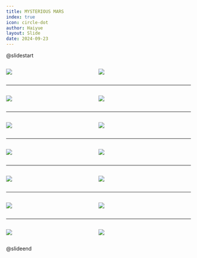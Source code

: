 ```yaml
---
title: MYSTERIOUS MARS
index: true
icon: circle-dot
author: Haiyue
layout: Slide
date: 2024-09-23
---
```

 
@slidestart

<div style="display:flex">
<div style="flex:1">

![](/reading/english/Level-O/MYSTERIOUS%20MARS/001.webp)
</div>
<div style="flex:1">

![](/reading/english/Level-O/MYSTERIOUS%20MARS/002.webp)
</div>
</div>

---

<div style="display:flex">
<div style="flex:1">

![](/reading/english/Level-O/MYSTERIOUS%20MARS/003.webp)
</div>
<div style="flex:1">

![](/reading/english/Level-O/MYSTERIOUS%20MARS/004.webp)
</div>
</div>

---

<div style="display:flex">
<div style="flex:1">

![](/reading/english/Level-O/MYSTERIOUS%20MARS/005.webp)
</div>
<div style="flex:1">

![](/reading/english/Level-O/MYSTERIOUS%20MARS/006.webp)
</div>
</div>

---

<div style="display:flex">
<div style="flex:1">

![](/reading/english/Level-O/MYSTERIOUS%20MARS/007.webp)
</div>
<div style="flex:1">

![](/reading/english/Level-O/MYSTERIOUS%20MARS/008.webp)
</div>
</div>

---

<div style="display:flex">
<div style="flex:1">

![](/reading/english/Level-O/MYSTERIOUS%20MARS/009.webp)
</div>
<div style="flex:1">

![](/reading/english/Level-O/MYSTERIOUS%20MARS/010.webp)
</div>
</div>

---

<div style="display:flex">
<div style="flex:1">

![](/reading/english/Level-O/MYSTERIOUS%20MARS/011.webp)
</div>
<div style="flex:1">

![](/reading/english/Level-O/MYSTERIOUS%20MARS/012.webp)
</div>
</div>

---

<div style="display:flex">
<div style="flex:1">

![](/reading/english/Level-O/MYSTERIOUS%20MARS/013.webp)
</div>
<div style="flex:1">

![](/reading/english/Level-O/MYSTERIOUS%20MARS/014.webp)
</div>
</div>

@slideend
